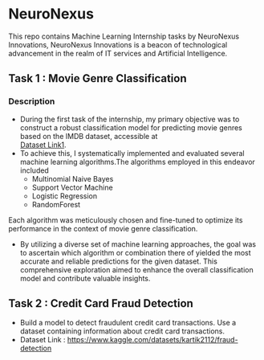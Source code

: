 # NeuroNexus
This repo contains Machine Learning Internship tasks by NeuroNexus Innovations, NeuroNexus Innovations is a beacon of technological advancement in the realm of IT services and Artificial Intelligence.

## Task 1 : Movie Genre Classification
### Description
* During the first task of the internship, my primary objective was to construct a 
robust classification model for predicting movie genres based on
 the IMDB dataset, 
accessible at \
 [Dataset Link1](https://www.kaggle.com/datasets/hijest/genre-classification-dataset-imdb).
* To achieve this, I systematically implemented and evaluated several machine learning algorithms.The algorithms employed in this endeavor included 
    * Multinomial Naive Bayes
    * Support Vector Machine
    * Logistic Regression 
    * RandomForest
   
Each algorithm was meticulously chosen and fine-tuned to optimize its performance in the context of movie genre classification.

* By utilizing a diverse set of machine learning approaches, the goal was to ascertain which algorithm or combination there of yielded the most accurate and reliable predictions for the given dataset. This comprehensive exploration aimed to enhance the overall classification model and contribute valuable insights.


## Task 2 : Credit Card Fraud Detection
* Build a model to detect fraudulent credit card transactions. Use a dataset containing information about
credit card transactions.
* Dataset Link : https://www.kaggle.com/datasets/kartik2112/fraud-detection

